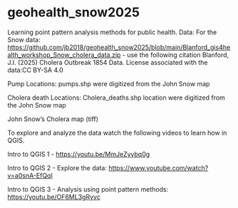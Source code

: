 # geohealth_snow2025
Learning point pattern analysis methods for public health. 
Data: For the Snow data: https://github.com/jb2018/geohealth_snow2025/blob/main/Blanford_gis4health_workshop_Snow_cholera_data.zip - use the following citation 
Blanford, J.I. (2025) Cholera Outbreak 1854 Data.
License associated with the data:CC BY-SA 4.0

Pump Locations: pumps.shp were digitized from the John Snow map

Cholera death Locations: Cholera_deaths.shp location were digitized from the John Snow map

John Snow’s Cholera map (tiff)

To explore and analyze the data watch the following videos to learn how in QGIS.

Intro to QGIS 1 - https://youtu.be/MmJeZyybq0g  

Intro to QGIS 2 - Explore the data: https://www.youtube.com/watch?v=a0snA-EfQqI

Intro to QGIS 3 - Analysis using point pattern methods: https://youtu.be/OF6ML3gRyvc 

